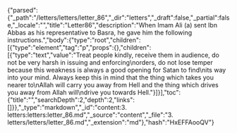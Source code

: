 {"parsed":{"_path":"/letters/letters/letter_86","_dir":"letters","_draft":false,"_partial":false,"_locale":"","title":"Letter86","description":"When Imam Ali (a) sent Ibn Abbas as his representative to Basra, he gave him the following instructions.","body":{"type":"root","children":[{"type":"element","tag":"p","props":{},"children":[{"type":"text","value":"Treat people kindly, receive them in audience, do not be very harsh in issuing and enforcing\norders, do not lose temper because this weakness is always a good opening for Satan to find\nits way into your mind. Always keep this in mind that the thing which takes you nearer to\nAllah will carry you away from Hell and the thing which drives you away from Allah will\ndrive you towards Hell."}]}],"toc":{"title":"","searchDepth":2,"depth":2,"links":[]}},"_type":"markdown","_id":"content:3. letters:letters:letter_86.md","_source":"content","_file":"3. letters/letters/letter_86.md","_extension":"md"},"hash":"HxEFFAooQV"}